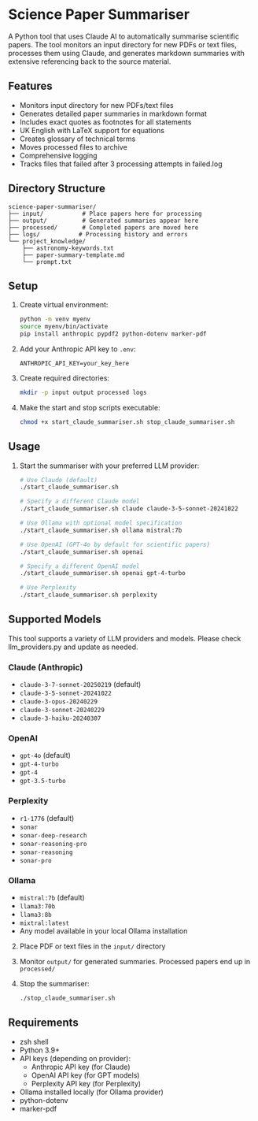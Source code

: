 # Science Paper Summariser

A Python tool that uses Claude AI to automatically summarise scientific papers. The tool monitors an input directory for new PDFs or text files, processes them using Claude, and generates markdown summaries with extensive referencing back to the source material.

## Features

- Monitors input directory for new PDFs/text files
- Generates detailed paper summaries in markdown format
- Includes exact quotes as footnotes for all statements
- UK English with LaTeX support for equations
- Creates glossary of technical terms
- Moves processed files to archive
- Comprehensive logging
- Tracks files that failed after 3 processing attempts in failed.log

## Directory Structure

```
science-paper-summariser/
├── input/           # Place papers here for processing
├── output/          # Generated summaries appear here
├── processed/       # Completed papers are moved here
├── logs/           # Processing history and errors
└── project_knowledge/
    ├── astronomy-keywords.txt
    ├── paper-summary-template.md
    └── prompt.txt
```

## Setup

1. Create virtual environment:
   ```bash
   python -m venv myenv
   source myenv/bin/activate
   pip install anthropic pypdf2 python-dotenv marker-pdf
   ```

2. Add your Anthropic API key to `.env`:
   ```
   ANTHROPIC_API_KEY=your_key_here
   ```

3. Create required directories:
   ```bash
   mkdir -p input output processed logs
   ```

4. Make the start and stop scripts executable:
   ```bash
   chmod +x start_claude_summariser.sh stop_claude_summariser.sh
   ```

## Usage

1. Start the summariser with your preferred LLM provider:
   ```bash
   # Use Claude (default)
   ./start_claude_summariser.sh
   
   # Specify a different Claude model
   ./start_claude_summariser.sh claude claude-3-5-sonnet-20241022
   
   # Use Ollama with optional model specification
   ./start_claude_summariser.sh ollama mistral:7b
   
   # Use OpenAI (GPT-4o by default for scientific papers)
   ./start_claude_summariser.sh openai
   
   # Specify a different OpenAI model
   ./start_claude_summariser.sh openai gpt-4-turbo
   
   # Use Perplexity
   ./start_claude_summariser.sh perplexity
   ```

## Supported Models

This tool supports a variety of LLM providers and models. Please check llm_providers.py and update as needed.

### Claude (Anthropic)
- `claude-3-7-sonnet-20250219` (default)
- `claude-3-5-sonnet-20241022`
- `claude-3-opus-20240229`
- `claude-3-sonnet-20240229`
- `claude-3-haiku-20240307`

### OpenAI
- `gpt-4o` (default)
- `gpt-4-turbo`
- `gpt-4`
- `gpt-3.5-turbo`

### Perplexity
- `r1-1776` (default)
- `sonar`
- `sonar-deep-research`
- `sonar-reasoning-pro`
- `sonar-reasoning`
- `sonar-pro`

### Ollama
- `mistral:7b` (default)
- `llama3:70b` 
- `llama3:8b`
- `mixtral:latest`
- Any model available in your local Ollama installation

2. Place PDF or text files in the `input/` directory

3. Monitor `output/` for generated summaries. Processed papers end up in `processed/`

4. Stop the summariser:
   ```bash
   ./stop_claude_summariser.sh
   ```


## Requirements

- zsh shell
- Python 3.9+
- API keys (depending on provider):
  - Anthropic API key (for Claude)
  - OpenAI API key (for GPT models)
  - Perplexity API key (for Perplexity)
- Ollama installed locally (for Ollama provider)
- python-dotenv
- marker-pdf
